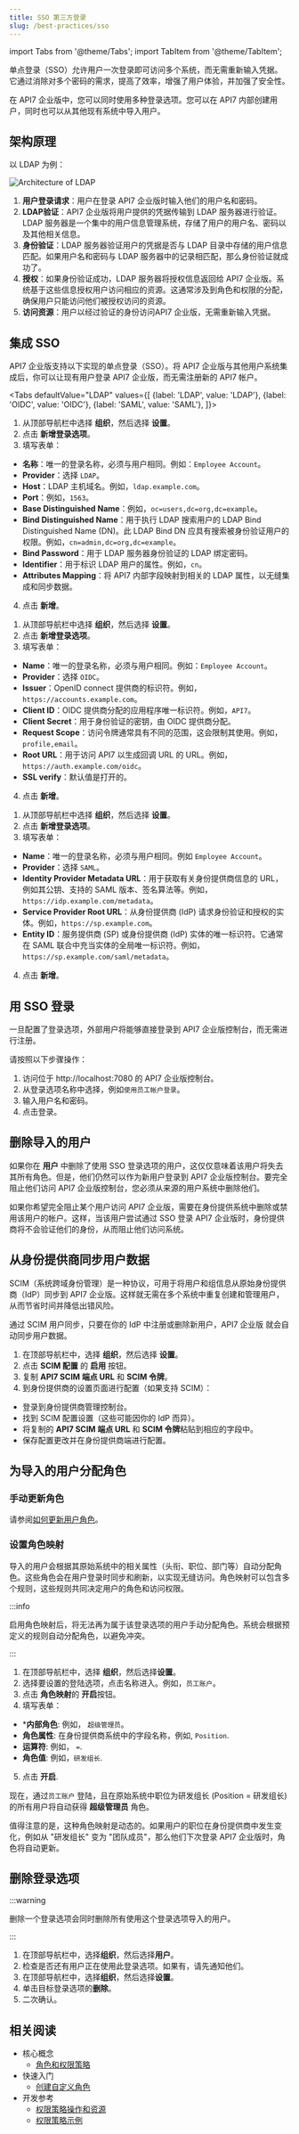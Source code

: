 ```yaml
---
title: SSO 第三方登录
slug: /best-practices/sso
---
```


import Tabs from '@theme/Tabs';
import TabItem from '@theme/TabItem';

单点登录（SSO）允许用户一次登录即可访问多个系统，而无需重新输入凭据。它通过消除对多个密码的需求，提高了效率，增强了用户体验，并加强了安全性。

在 API7 企业版中，您可以同时使用多种登录选项。您可以在 API7 内部创建用户，同时也可以从其他现有系统中导入用户。

## 架构原理

以 LDAP 为例：

![Architecture of LDAP](https://static.apiseven.com/uploads/2024/03/12/B3YpRXbf_LDAP-2.png)

1. **用户登录请求**：用户在登录 API7 企业版时输入他们的用户名和密码。
2. **LDAP验证**：API7 企业版将用户提供的凭据传输到 LDAP 服务器进行验证。LDAP 服务器是一个集中的用户信息管理系统，存储了用户的用户名、密码以及其他相关信息。
3. **身份验证**：LDAP 服务器验证用户的凭据是否与 LDAP 目录中存储的用户信息匹配。如果用户名和密码与 LDAP 服务器中的记录相匹配，那么身份验证就成功了。
4. **授权**：如果身份验证成功，LDAP 服务器将授权信息返回给 API7 企业版。系统基于这些信息授权用户访问相应的资源。这通常涉及到角色和权限的分配，确保用户只能访问他们被授权访问的资源。
5. **访问资源**：用户以经过验证的身份访问API7 企业版，无需重新输入凭据。

## 集成 SSO

API7 企业版支持以下实现的单点登录（SSO）。将 API7 企业版与其他用户系统集成后，你可以让现有用户登录 API7 企业版，而无需注册新的 API7 帐户。

<Tabs
  defaultValue="LDAP"
  values={[
    {label: 'LDAP', value: 'LDAP'},
    {label: 'OIDC', value: 'OIDC'},
    {label: 'SAML', value: 'SAML'},
  ]}>

<TabItem value="LDAP">

1. 从顶部导航栏中选择 **组织**，然后选择 **设置**。
2. 点击 **新增登录选项**。
3. 填写表单：

* **名称**：唯一的登录名称，必须与用户相同。例如：`Employee Account`。
* **Provider**：选择 `LDAP`。
* **Host**：LDAP 主机域名。例如，`ldap.example.com`。
* **Port**：例如，`1563`。
* **Base Distinguished Name**：例如，`oc=users,dc=org,dc=example`。
* **Bind Distinguished Name**：用于执行 LDAP 搜索用户的 LDAP Bind Distinguished Name (DN)。此 LDAP Bind DN 应具有搜索被身份验证用户的权限。例如，`cn=admin,dc=org,dc=example`。
* **Bind Password**：用于 LDAP 服务器身份验证的 LDAP 绑定密码。
* **Identifier**：用于标识 LDAP 用户的属性。例如，`cn`。
* **Attributes Mapping**：将 API7 内部字段映射到相关的 LDAP 属性，以无缝集成和同步数据。

4. 点击 **新增**。
  
</TabItem>

<TabItem value="OIDC">

1. 从顶部导航栏中选择 **组织**，然后选择 **设置**。
2. 点击 **新增登录选项**。
3. 填写表单：

* **Name**：唯一的登录名称，必须与用户相同。例如：`Employee Account`。
* **Provider**：选择 `OIDC`。
* **Issuer**：OpenID connect 提供商的标识符。例如，`https://accounts.example.com`。
* **Client ID**：OIDC 提供商分配的应用程序唯一标识符。例如，`API7`。
* **Client Secret**：用于身份验证的密钥，由 OIDC 提供商分配。
* **Request Scope**：访问令牌通常具有不同的范围，这会限制其使用。例如，`profile,email`。
* **Root URL**：用于访问 API7 以生成回调 URL 的 URL。例如，`https://auth.example.com/oidc`。
* **SSL verify**：默认值是打开的。

4. 点击 **新增**。
  
</TabItem>

<TabItem value="SAML">

1. 从顶部导航栏中选择 **组织**，然后选择 **设置**。
2. 点击 **新增登录选项**。
3. 填写表单：

* **Name**：唯一的登录名称，必须与用户相同。例如 `Employee Account`。
* **Provider**：选择 `SAML`。
* **Identity Provider Metadata URL**：用于获取有关身份提供商信息的 URL，例如其公钥、支持的 SAML 版本、签名算法等。例如，`https://idp.example.com/metadata`。
* **Service Provider Root URL**：从身份提供商 (IdP) 请求身份验证和授权的实体。例如，`https://sp.example.com`。
* **Entity ID**：服务提供商 (SP) 或身份提供商 (IdP) 实体的唯一标识符。它通常在 SAML 联合中充当实体的全局唯一标识符。例如，`https://sp.example.com/saml/metadata`。

4. 点击 **新增**。

</TabItem>
</Tabs>

## 用 SSO 登录

一旦配置了登录选项，外部用户将能够直接登录到 API7 企业版控制台，而无需进行注册。

请按照以下步骤操作：

1. 访问位于 http://localhost:7080 的 API7 企业版控制台。
2. 从登录选项名称中选择，例如`使用员工帐户登录`。
3. 输入用户名和密码。
4. 点击登录。

## 删除导入的用户

如果你在 **用户** 中删除了使用 SSO 登录选项的用户，这仅仅意味着该用户将失去其所有角色。但是，他们仍然可以作为新用户登录到 API7 企业版控制台。要完全阻止他们访问 API7 企业版控制台，您必须从来源的用户系统中删除他们。

如果你希望完全阻止某个用户访问 API7 企业版，需要在身份提供系统中删除或禁用该用户的帐户。这样，当该用户尝试通过 SSO 登录 API7 企业版时，身份提供商将不会验证他们的身份，从而阻止他们访问系统。

## 从身份提供商同步用户数据

SCIM（系统跨域身份管理）是一种协议，可用于将用户和组信息从原始身份提供商（IdP）同步到 API7 企业版。这样就无需在多个系统中重复创建和管理用户，从而节省时间并降低出错风险。

通过 SCIM 用户同步，只要在你的 IdP 中注册或删除新用户，API7 企业版 就会自动同步用户数据。

1. 在顶部导航栏中，选择 **组织**，然后选择 **设置**。
2. 点击 **SCIM 配置** 的 **启用** 按钮。
3. 复制 **API7 SCIM 端点 URL** 和 **SCIM 令牌**。
4. 到身份提供商的设置页面进行配置（如果支持 SCIM）：

* 登录到身份提供商管理控制台。
* 找到 SCIM 配置设置（这些可能因你的 IdP 而异）。
* 将复制的 **API7 SCIM 端点 URL** 和 **SCIM 令牌**粘贴到相应的字段中。
* 保存配置更改并在身份提供商端进行配置。

## 为导入的用户分配角色

### 手动更新角色

请参阅[如何更新用户角色](../getting-started/rbac.md)。

### 设置角色映射

导入的用户会根据其原始系统中的相关属性（头衔、职位、部门等）自动分配角色。这些角色会在用户登录时同步和刷新，以实现无缝访问。角色映射可以包含多个规则，这些规则共同决定用户的角色和访问权限。

:::info

启用角色映射后，将无法再为属于该登录选项的用户手动分配角色。系统会根据预定义的规则自动分配角色，以避免冲突。

:::

1. 在顶部导航栏中，选择 **组织**，然后选择**设置**。
2. 选择要设置的登陆选项，点击名称进入。例如，`员工账户`。
3. 点击 **角色映射**的 **开启**按钮。
4. 填写表单：

* ***内部角色**: 例如， `超级管理员`。
* **角色属性**: 在身份提供商系统中的字段名称，例如, `Position`.
* **运算符**: 例如， `=`.
* **角色值**: 例如，`研发组长`.

5. 点击 **开启**.

现在，通过`员工账户` 登陆，且在原始系统中职位为研发组长 (Position = 研发组长) 的所有用户将自动获得 **超级管理员** 角色。

值得注意的是，这种角色映射是动态的。如果用户的职位在身份提供商中发生变化，例如从 "研发组长" 变为 "团队成员"，那么他们下次登录 API7 企业版时，角色将自动更新。

## 删除登录选项

:::warning

删除一个登录选项会同时删除所有使用这个登录选项导入的用户。

:::

1. 在顶部导航栏中，选择**组织**，然后选择**用户**。
2. 检查是否还有用户正在使用此登录选项。如果有，请先通知他们。
3. 在顶部导航栏中，选择**组织**，然后选择**设置**。
4. 单击目标登录选项的**删除**。
5. 二次确认。

## 相关阅读

* 核心概念
  * [角色和权限策略](../key-concepts/roles-and-permission-policies.md)
* 快速入门
  * [创建自定义角色](../getting-started/create-custom-role.md)
* 开发参考
  * [权限策略操作和资源](../reference/permission-policy-action-and-resource.md)
  * [权限策略示例](../reference/permission-policy-example.md)
